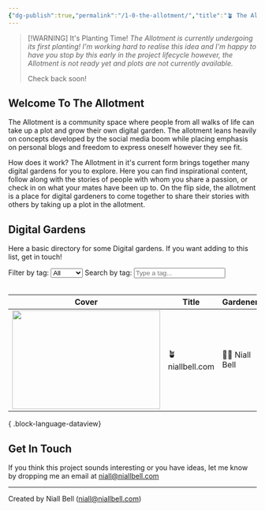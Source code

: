 ```yaml
---
{"dg-publish":true,"permalink":"/1-0-the-allotment/","title":"🪴 The Allotment","contentClasses":"cards cards-cols-3 cards-cover cards-cover-no-border cards-title-hide-icons","tags":["gardenEntry"],"noteIcon":null,"created":"2024-04-07T21:59:11.083+01:00","updated":"2024-12-31T17:41:36.904+00:00"}
---
```


> [!WARNING] It's Planting Time!
> *The Allotment is currently undergoing its first planting! I'm working hard to realise this idea and I'm happy to have you stop by this early in the project lifecycle however, the Allotment is not ready yet and plots are not currently available.* 
> 
> Check back soon!

## Welcome To The Allotment

The Allotment is a community space where people from all walks of life can take up a plot and grow their own digital garden. The allotment leans heavily on concepts developed by the social media boom while placing emphasis on personal blogs and freedom to express oneself however they see fit. 

How does it work? The Allotment in it's current form brings together many digital gardens for you to explore. Here you can find inspirational content, follow along with the stories of people with whom you share a passion, or check in on what your mates have been up to. On the flip side, the allotment is a place for digital gardeners to come together to share their stories with others by taking up a plot in the allotment.

## Digital Gardens

Here a basic directory for some Digital gardens. If you want adding to this list, get in touch!



<div>
    <label for="tagFilter" class="filter-element">Filter by tag:</label>
    <select id="tagFilter" class="filter-element" onchange="filterTable()">
        <option value="all">All</option>
        <option value="nature">Nature</option>
        <option value="wildlife">Wildlife</option>
        <!-- Add more options as needed -->
    </select>
    <label for="tagSearch" class="filter-element">Search by tag:</label>
    <input type="text" id="tagSearch" class="filter-element" placeholder="Type a tag...">
</div>
<br>

| Cover                                                                           | Title            | Gardener         | Added                | Link                     | Tags                              |
| ------------------------------------------------------------------------------- | ---------------- | ---------------- | -------------------- | ------------------------ | --------------------------------- |
| <img src='https://i.imgur.com/9wUq3cS.jpg' style='height:200px; width:300px;'/> | 🪴 niallbell.com | 🧑‍🌾 Niall Bell | 📅 December 31, 2024 | 🔗 https://niallbell.com | 🏷️ nature, photography, wildlife |

{ .block-language-dataview}

## Get In Touch

If you think this project sounds interesting or you have ideas, let me know by dropping me an email at niall@niallbell.com

---
Created by Niall Bell (niall@niallbell.com)

